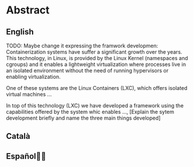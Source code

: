 # Abstract
## English
TODO: Maybe change it expressing the framwork developmen:
Containerization systems have suffer a significant growth over the years. This technology, in Linux, is provided by the Linux Kernel (namespaces and cgroups) and it enables a lightweight virtualization where processes live in an isolated environment without the need of running hypervisors or enabling virtualization.

One of these systems are the Linux Containers (LXC), which offers isolated virtual machines ...

In top of this technology (LXC) we have developed a framework using the capabilities offered by the system whic enables ..., 
[Explain the sytem development briefly and name the three main things developed]

## Català

## Español
